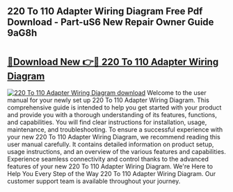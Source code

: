 ## 220 To 110 Adapter Wiring Diagram Free Pdf Download - Part-uS6 New Repair Owner Guide 9aG8h

# <h2><a href="http://dftosfs.blite.top/?on=220+To+110+Adapter+Wiring+Diagram">🔗Download New 👉🔴 220 To 110 Adapter Wiring Diagram</a></h2>

[![220 To 110 Adapter Wiring Diagram download](https://i.imgur.com/lujVjoI.png)](http://dftosfs.blite.top/?on=220+To+110+Adapter+Wiring+Diagram)
Welcome to the user manual for your newly set up 220 To 110 Adapter Wiring Diagram. This comprehensive guide is intended to help you get started with your product and provide you with a thorough understanding of its features, functions, and capabilities. You will find clear instructions for installation, usage, maintenance, and troubleshooting. To ensure a successful experience with your new 220 To 110 Adapter Wiring Diagram, we recommend reading this user manual carefully. It contains detailed information on product setup, usage instructions, and an overview of the various features and capabilities. Experience seamless connectivity and control thanks to the advanced features of your new 220 To 110 Adapter Wiring Diagram. We're Here to Help You Every Step of the Way 220 To 110 Adapter Wiring Diagram. Our customer support team is available throughout your journey.
